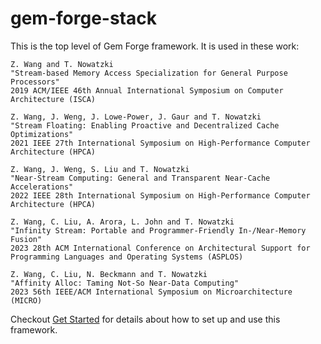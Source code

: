 # gem-forge-stack

This is the top level of Gem Forge framework. It is used in these work:

```
Z. Wang and T. Nowatzki
"Stream-based Memory Access Specialization for General Purpose Processors"
2019 ACM/IEEE 46th Annual International Symposium on Computer Architecture (ISCA)

Z. Wang, J. Weng, J. Lowe-Power, J. Gaur and T. Nowatzki
"Stream Floating: Enabling Proactive and Decentralized Cache Optimizations"
2021 IEEE 27th International Symposium on High-Performance Computer Architecture (HPCA)

Z. Wang, J. Weng, S. Liu and T. Nowatzki
"Near-Stream Computing: General and Transparent Near-Cache Accelerations"
2022 IEEE 28th International Symposium on High-Performance Computer Architecture (HPCA)

Z. Wang, C. Liu, A. Arora, L. John and T. Nowatzki
"Infinity Stream: Portable and Programmer-Friendly In-/Near-Memory Fusion"
2023 28th ACM International Conference on Architectural Support for Programming Languages and Operating Systems (ASPLOS)

Z. Wang, C. Liu, N. Beckmann and T. Nowatzki
"Affinity Alloc: Taming Not-So Near-Data Computing"
2023 56th IEEE/ACM International Symposium on Microarchitecture (MICRO)
```

Checkout [Get Started](https://github.com/PolyArch/gem-forge-framework/wiki/Get-Started!) for details about how to set up and use this framework. 
